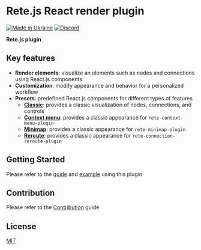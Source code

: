 Rete.js React render plugin
====
[![Made in Ukraine](https://img.shields.io/badge/made_in-ukraine-ffd700.svg?labelColor=0057b7)](https://stand-with-ukraine.pp.ua)
[![Discord](https://img.shields.io/discord/1081223198055604244?color=%237289da&label=Discord)](https://discord.gg/cxSFkPZdsV)

**Rete.js plugin**

## Key features

- **Render elements**: visualize an elements such as nodes and connections using React.js components
- **Customization**: modify appearance and behavior for a personalized workflow
- **Presets**: predefined React.js components for different types of features
  -  **[Classic](https://retejs.org/docs/guides/renderers/react#connect-plugin)**: provides a classic visualization of nodes, connections, and controls
  -  **[Context menu](https://retejs.org/docs/guides/context-menu#render-context-menu)**: provides a classic appearance for `rete-context-menu-plugin`
  -  **[Minimap](https://retejs.org/docs/guides/minimap#render)**: provides a classic appearance for `rete-minimap-plugin`
  -  **[Reroute](https://retejs.org/docs/guides/reroute#rendering)**: provides a classic appearance for `rete-connection-reroute-plugin`

## Getting Started

Please refer to the [guide](https://retejs.org/docs/guides/renderers/react) and [example](https://retejs.org/examples/react) using this plugin

## Contribution

Please refer to the [Contribution](https://retejs.org/docs/contribution) guide

## License

[MIT](https://github.com/retejs/react-plugin/blob/master/LICENSE)
